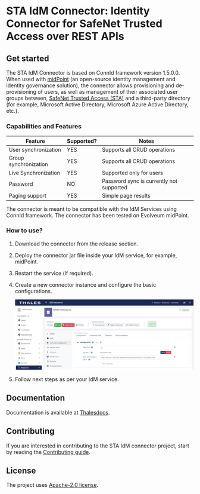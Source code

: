 # STA IdM Connector: Identity Connector for SafeNet Trusted Access over REST APIs

## Get started

The STA IdM Connector is based on ConnId framework version 1.5.0.0. When used with [midPoint][def] (an open-source identity management and identity governance solution), the connector allows provisioning and de-provisioning of users, as well as management of their associated user groups between, [SafeNet Trusted Access (STA)][def2] and a third-party directory (for example, Microsoft Active Directory, Microsoft Azure Active Directory, etc.).

### Capabilities and Features

| Feature                | Supported?    | Notes                                      |
| ---------------------- | ------------- | ----------------------------               |
| User synchronization   | YES           | Supports all CRUD operations               |
| Group synchronization  | YES           | Supports all CRUD operations               |
| Live Synchronization   | YES           | Supported only for users                   |
| Password               | NO            | Password sync is currently not supported   |
| Paging support         | YES           | Simple page results                        |


The connector is meant to be compatible with the IdM Services using ConnId framework. The connector has been tested on Evolveum midPoint.


### How to use?

1. Download the connector from the release section.
2. Deploy the connector jar file inside your IdM service, for example, midPoint.
3. Restart the service (if required).
4. Create a new connector instance and configure the basic configurations.

   ![Basic Configuration](config.png)

5. Follow next steps as per your IdM service.

## Documentation

Documentation is available at [Thalesdocs][def3].


## Contributing

If you are interested in contributing to the STA IdM connector project, start by reading the [Contributing guide](/CONTRIBUTING.md).


## License

The project uses [Apache-2.0 license](/LICENSE).

[def]: https://docs.evolveum.com/midpoint/
[def2]: https://cpl.thalesgroup.com/access-management/safenet-trusted-access
[def3]: https://thalesdocs.com/sta/operator/user_synchronization/user_provisioning_through_safenet_trusted_access_idm_connector/index.html